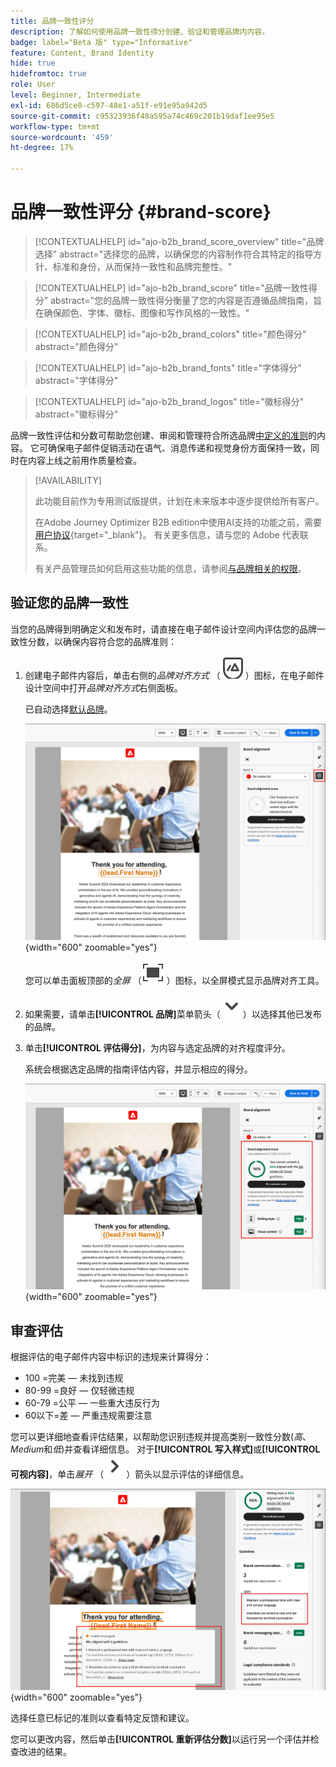 ```yaml
---
title: 品牌一致性评分
description: 了解如何使用品牌一致性得分创建、验证和管理品牌内内容。
badge: label="Beta 版" type="Informative"
feature: Content, Brand Identity
hide: true
hidefromtoc: true
role: User
level: Beginner, Intermediate
exl-id: 686d5ce0-c597-48e1-a51f-e91e95a942d5
source-git-commit: c95323936f48a595a74c469c201b19daf1ee95e5
workflow-type: tm+mt
source-wordcount: '459'
ht-degree: 17%

---
```


# 品牌一致性评分 {#brand-score}

>[!CONTEXTUALHELP]
>id="ajo-b2b_brand_score_overview"
>title="品牌选择"
>abstract="选择您的品牌，以确保您的内容制作符合其特定的指导方针、标准和身份，从而保持一致性和品牌完整性。"

>[!CONTEXTUALHELP]
>id="ajo-b2b_brand_score"
>title="品牌一致性得分"
>abstract="您的品牌一致性得分衡量了您的内容是否遵循品牌指南，旨在确保颜色、字体、徽标、图像和写作风格的一致性。"

>[!CONTEXTUALHELP]
>id="ajo-b2b_brand_colors"
>title="颜色得分"
>abstract="颜色得分"

>[!CONTEXTUALHELP]
>id="ajo-b2b_brand_fonts"
>title="字体得分"
>abstract="字体得分"

>[!CONTEXTUALHELP]
>id="ajo-b2b_brand_logos"
>title="徽标得分"
>abstract="徽标得分"

品牌一致性评估和分数可帮助您创建、审阅和管理符合所选品牌[中定义的准则](./brands-manage-create.md#brand-definitions)的内容。 它可确保电子邮件促销活动在语气、消息传递和视觉身份方面保持一致，同时在内容上线之前用作质量检查。

>[!AVAILABILITY]
>
>此功能目前作为专用测试版提供，计划在未来版本中逐步提供给所有客户。
>
>在Adobe Journey Optimizer B2B edition中使用AI支持的功能之前，需要[用户协议](https://www.adobe.com/cn/legal/licenses-terms/adobe-dx-gen-ai-user-guidelines.html){target="_blank"}。 有关更多信息，请与您的 Adobe 代表联系。
>
>有关产品管理员如何启用这些功能的信息，请参阅[与品牌相关的权限](./brands-overview.md#brand-related-permissions)。

## 验证您的品牌一致性

当您的品牌得到明确定义和发布时，请直接在电子邮件设计空间内评估您的品牌一致性分数，以确保内容符合您的品牌准则：

1. 创建电子邮件内容后，单击右侧的&#x200B;_品牌对齐方式_ （![品牌对齐方式图标](../assets/do-not-localize/icon-brand-compliance.svg) ）图标，在电子邮件设计空间中打开&#x200B;_品牌对齐方式_&#x200B;右侧面板。

   已自动选择[默认品牌](./brands-manage-create.md#default-brand)。

   ![访问品牌协调工具](./assets/brands-alignment-sidebar.png){width="600" zoomable="yes"}

   您可以单击面板顶部的&#x200B;_全屏_ （![全屏图标](../assets/do-not-localize/icon-full-screen.svg) ）图标，以全屏模式显示品牌对齐工具。

1. 如果需要，请单击&#x200B;**[!UICONTROL 品牌]**&#x200B;菜单箭头（![向下箭头](../assets/do-not-localize/icon-down-menu.svg)）以选择其他已发布的品牌。

1. 单击&#x200B;**[!UICONTROL 评估得分]**，为内容与选定品牌的对齐程度评分。

   系统会根据选定品牌的指南评估内容，并显示相应的得分。

   ![品牌一致性评估分数](./assets/brands-alignment-evaluation.png){width="600" zoomable="yes"}

## 审查评估

根据评估的电子邮件内容中标识的违规来计算得分：

* 100 =完美 — 未找到违规
* 80-99 =良好 — 仅轻微违规
* 60-79 =公平 — 一些重大违反行为
* 60以下=差 — 严重违规需要注意

您可以更详细地查看评估结果，以帮助您识别违规并提高类别一致性分数(_高_、_Medium_&#x200B;和&#x200B;_低_)并查看详细信息。 对于&#x200B;**[!UICONTROL 写入样式]**&#x200B;或&#x200B;**[!UICONTROL 可视内容]**，单击&#x200B;_展开_ （![展开箭头](../assets/do-not-localize/icon-expand-right.svg)）箭头以显示评估的详细信息。

![品牌一致性评估详细信息](./assets/brands-alignment-evaluation-details.png){width="600" zoomable="yes"}

选择任意已标记的准则以查看特定反馈和建议。

您可以更改内容，然后单击&#x200B;**[!UICONTROL 重新评估分数]**&#x200B;以运行另一个评估并检查改进的结果。
